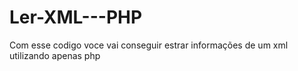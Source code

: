 # Ler-XML---PHP
Com esse codigo voce vai conseguir estrar informações de um xml utilizando apenas php
